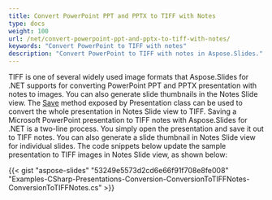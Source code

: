 ```yaml
---
title: Convert PowerPoint PPT and PPTX to TIFF with Notes
type: docs
weight: 100
url: /net/convert-powerpoint-ppt-and-pptx-to-tiff-with-notes/
keywords: "Convert PowerPoint to TIFF with notes"
description: "Convert PowerPoint to TIFF with notes in Aspose.Slides."
---
```


TIFF is one of several widely used image formats that Aspose.Slides for .NET supports for converting PowerPoint PPT and PPTX presentation with notes to images. You can also generate slide thumbnails in the Notes Slide view. The [Save](https://apireference.aspose.com/net/slides/aspose.slides/presentation/methods/save/index) method exposed by Presentation class can be used to convert the whole presentation in Notes Slide view to TIFF. Saving a Microsoft PowerPoint presentation to TIFF notes with Aspose.Slides for .NET is a two-line process. You simply open the presentation and save it out to TIFF notes. You can also generate a slide thumbnail in Notes Slide view for individual slides. The code snippets below update the sample presentation to TIFF images in Notes Slide view, as shown below:



{{< gist "aspose-slides" "53249e5573d2cd6e66f91f708e8fe008" "Examples-CSharp-Presentations-Conversion-ConversionToTIFFNotes-ConversionToTIFFNotes.cs" >}}







